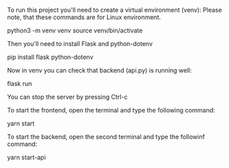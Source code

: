 To run this project you'll need to create a virtual environment (venv):
Please note, that these commands are for Linux environment. 

python3 -m venv venv
source venv/bin/activate


Then you'll need to install Flask and python-dotenv

pip install flask python-dotenv

Now in venv you can check that backend (api.py) is running well:

flask run

You can stop the server by pressing Ctrl-c

To start the frontend, open the terminal and type the following command:

yarn start

To start the backend, open the second terminal and type the followinf command:

yarn start-api
